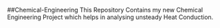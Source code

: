 ##Chemical-Engineering
This Repository Contains my new Chemical Engineering Project
which helps in analysing unsteady Heat Conduction.
